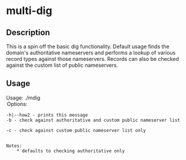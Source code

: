 # multi-dig

## Description

This is a spin off the basic dig functionality. Default usage finds the domain's authoritative nameservers and performs a lookup of various record types against those nameservers. Records can also be checked against the custom list of public nameservers.


## Usage

Usage: ./mdig <option> <domain>
	Options:

	-h|--how2 - prints this message
	-b - check against authoritative and custom public nameserver list

	-c - check against custom public nameserver list only


	Notes:
		* defaults to checking authoritative only
